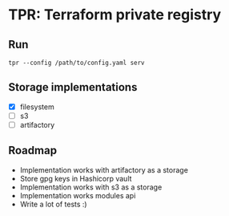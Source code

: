 # TPR: Terraform private registry

## Run

```shell
tpr --config /path/to/config.yaml serv
```

## Storage implementations

- [x] filesystem
- [ ] s3
- [ ] artifactory

## Roadmap

- Implementation works with artifactory as a storage
- Store gpg keys in Hashicorp vault
- Implementation works with s3 as a storage
- Implementation works modules api
- Write a lot of tests :)